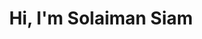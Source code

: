 <img url="https://www.facebook.com/photo/?fbid=1042413353667446&set=a.139989833909807">
<h1 align="center">Hi, I'm Solaiman Siam</h1>

